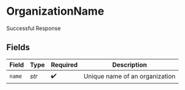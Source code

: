 # OrganizationName

Successful Response


## Fields

| Field                          | Type                           | Required                       | Description                    |
| ------------------------------ | ------------------------------ | ------------------------------ | ------------------------------ |
| `name`                         | *str*                          | :heavy_check_mark:             | Unique name of an organization |
